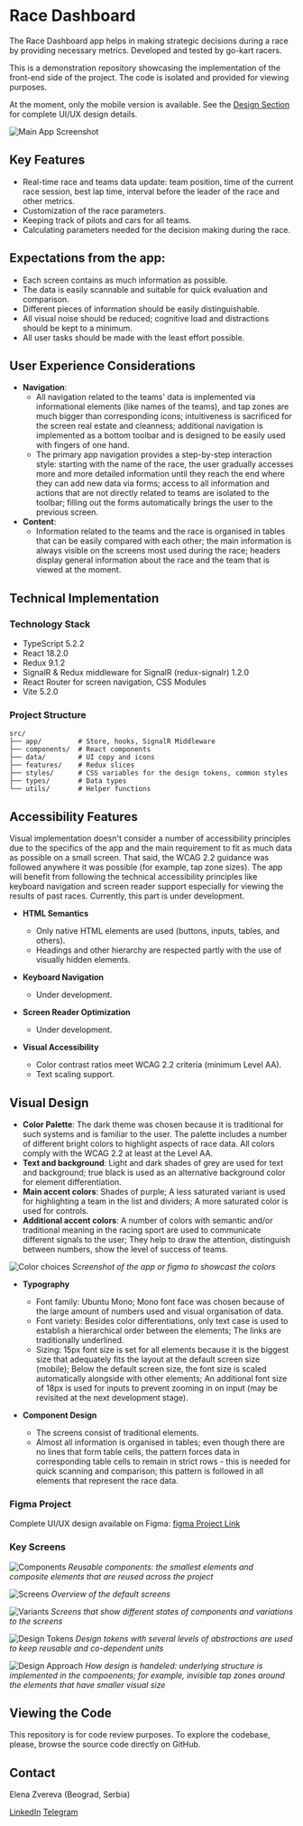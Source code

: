 

# Race Dashboard

The Race Dashboard app helps in making strategic decisions during a race by providing necessary metrics. Developed and tested by go-kart racers.

This is a demonstration repository showcasing the implementation of the front-end side of the project. The code is isolated and provided for viewing purposes.

At the moment, only the mobile version is available. See the [Design Section](#visual-design) for complete UI/UX design details.

![Main App Screenshot](./readme/cover.png)

## Key Features

- Real-time race and teams data update: team position, time of the current race session, best lap time, interval before the leader of the race and other metrics.
- Customization of the race parameters. 
- Keeping track of pilots and cars for all teams.
- Calculating parameters needed for the decision making during the race.

## Expectations from the app:

- Each screen contains as much information as possible.
- The data is easily scannable and suitable for quick evaluation and comparison.
- Different pieces of information should be easily distinguishable.
- All visual noise should be reduced; cognitive load and distractions should be kept to a minimum.
- All user tasks should be made with the least effort possible.

## User Experience Considerations

- **Navigation**: 
  - All navigation related to the teams' data is implemented via informational elements (like names of the teams), and tap zones are much bigger than corresponding icons; intuitiveness is sacrificed for the screen real estate and cleanness; additional navigation is implemented as a bottom toolbar and is designed to be easily used with fingers of one hand.
  - The primary app navigation provides a step-by-step interaction style: starting with the name of the race, the user gradually accesses more and more detailed information until they reach the end where they can add new data via forms; access to all information and actions that are not directly related to teams are isolated to the toolbar; filling out the forms automatically brings the user to the previous screen.
- **Content**: 
  - Information related to the teams and the race is organised in tables that can be easily compared with each other; the main information is always visible on the screens most used during the race; headers display general information about the race and the team that is viewed at the moment.

## Technical Implementation

### Technology Stack
- TypeScript 5.2.2
- React 18.2.0
- Redux 9.1.2
- SignalR & Redux middleware for SignalR (redux-signalr) 1.2.0
- React Router for screen navigation, CSS Modules
- Vite 5.2.0

### Project Structure
```
src/
├── app/         # Store, hooks, SignalR Middleware
├── components/  # React components
├── data/        # UI copy and icons
├── features/    # Redux slices
├── styles/      # CSS variables for the design tokens, common styles
├── types/       # Data types
└── utils/       # Helper functions
```

## Accessibility Features

Visual implementation doesn't consider a number of accessibility principles due to the specifics of the app and the main requirement to fit as much data as possible on a small screen. That said, the WCAG 2.2 guidance was followed anywhere it was possible (for example, tap zone sizes). The app will benefit from following the technical accessibility principles like keyboard navigation and screen reader support especially for viewing the results of past races. Currently, this part is under development.

- **HTML Semantics**
  - Only native HTML elements are used (buttons, inputs, tables, and others).
  - Headings and other hierarchy are respected partly with the use of visually hidden elements.

- **Keyboard Navigation**
  - Under development.

- **Screen Reader Optimization**
  - Under development.

- **Visual Accessibility**
  - Color contrast ratios meet WCAG 2.2 criteria (minimum Level AA).
  - Text scaling support.

## Visual Design
- **Color Palette**: The dark theme was chosen because it is traditional for such systems and is familiar to the user. The palette includes a number of different bright colors to highlight aspects of race data. All colors comply with the WCAG 2.2 at least at the Level AA.
- **Text and background**: Light and dark shades of grey are used for text and background; true black is used as an alternative background color for element differentiation.
- **Main accent colors**: Shades of purple; A less saturated variant is used for highlighting a team in the list and dividers; A more saturated color is used for controls.
- **Additional accent colors**: A number of colors with semantic and/or traditional meaning in the racing sport are used to communicate different signals to the user; They help to draw the attention, distinguish between numbers, show the level of success of teams.

![Color choices](./readme/demoColors.png)
*Screenshot of the app or figma to showcast the colors*

- **Typography**
  - Font family: Ubuntu Mono; Mono font face was chosen because of the large amount of numbers used and visual organisation of data.
  - Font variety: Besides color differentiations, only text case is used to establish a hierarchical order between the elements; The links are traditionally underlined.
  - Sizing: 15px font size is set for all elements because it is the biggest size that adequately fits the layout at the default screen size (mobile); Below the default screen size, the font size is scaled automatically alongside with other elements; An additional font size of 18px is used for inputs to prevent zooming in on input (may be revisited at the next development stage).

- **Component Design**
  - The screens consist of traditional elements.
  - Almost all information is organised in tables; even though there are no lines that form table cells, the pattern forces data in corresponding table cells to remain in strict rows - this is needed for quick scanning and comparison; this pattern is followed in all elements that represent the race data.


### Figma Project
Complete UI/UX design available on Figma: [figma Project Link](https://www.figma.com/design/wXrteEcg8uDTsmtVstEKRm/Design?node-id=1-2&t=7gwSXWcHseae3ilt-1)

### Key Screens
![Components](./readme/demoComponents.png)
*Reusable components: the smallest elements and composite elements that are reused across the project*

![Screens](./readme/demoScreens.png)
*Overview of the default screens*

![Variants](./readme/demoVariants.png)
*Screens that show different states of components and variations to the screens*

![Design Tokens](./readme/demoDesignTokens.png)
*Design tokens with several levels of abstractions are used to keep reusable and co-dependent units*

![Design Approach](./readme/demoDesignApproach.png)
*How design is handeled: underlying structure is implemented in the compoenents; for example, invisible tap zones around the elements that have smaller visual size*

## Viewing the Code

This repository is for code review purposes. To explore the codebase, please, browse the source code directly on GitHub.

## Contact

Elena Zvereva (Beograd, Serbia)

[LinkedIn](https://www.linkedin.com/in/elena-zvereva-722b3177/)  [Telegram](https://t.me/zverolen)
